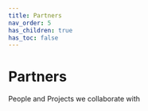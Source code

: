 ```yaml
---
title: Partners
nav_order: 5
has_children: true
has_toc: false
---
```


# Partners

People and Projects we collaborate with